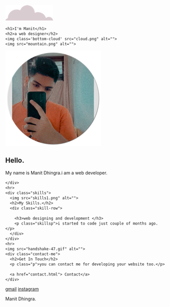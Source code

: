 <html lang="en" dir="ltr">

<head>
  <meta charset="utf-8">
  <title>Manit Dhingra</title>
  <link rel="stylesheet" href="css/style.css">
  <link rel="icon" href="profilepicture.jpg">
</head>

<body>
  <div class="top-container">
    <img class='top-cloud' src="cloud.png" alt="">

    <h1>I'm Manit</h1>
    <h2>a web designer</h2>
    <img class='bottom-cloud' src="cloud.png" alt="">
    <img src="mountain.png" alt="">
  </div>
  <div class="middle-container">
    <div class="profile">
      <img src="profilepicture.jpg" alt="" height="300vw" width="300 vw">
      <h2 class="h2">Hello.</h2>
      <p class="p">My name is Manit Dhingra.i am a web developer.</p>

    </div>
    <hr>
    <div class="skills">
      <img src="skills1.png" alt="">
      <h2>My Skills.</h2>
      <div class="skill-row">

        <h3>web designing and development </h3>
        <p class="skillsp">i started to code just couple of months ago.</p>
      </div>
    </div>
    <hr>
    <img src="handshake-47.gif" alt="">
    <div class="contact-me">
      <h2>Get In Touch</h2>
      <p class="p">you can contact me for developing your website too.</p>

      <a href="contact.html"> Contact</a>
    </div>
  </div>


  <div class="bottom-container">
    <a class="footer-link" href="mailto:manitdhingra21@gmail.com">gmail</a>
    <a class="footer-link" href="https://www.instagram.com/manit_.21/">instagram</a>
    <p> Manit Dhingra.</p>
  </div>



</body>

</html>
